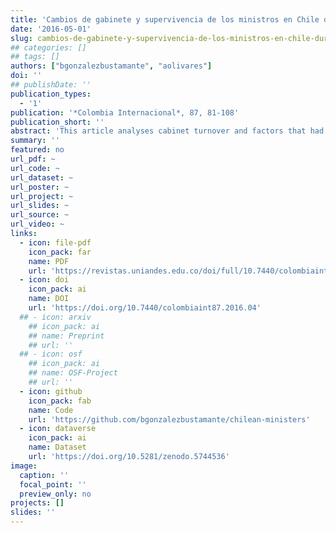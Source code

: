 ```yaml
---
title: 'Cambios de gabinete y supervivencia de los ministros en Chile durante los gobiernos de la Concertación (1990-2010)'
date: '2016-05-01'
slug: cambios-de-gabinete-y-supervivencia-de-los-ministros-en-chile-durante-los-gobiernos-de-la-concertacion
## categories: []
## tags: []
authors: ["bgonzalezbustamante", "aolivares"]
doi: ''
## publishDate: ''
publication_types:
  - '1'
publication: '*Colombia Internacional*, 87, 81-108'
publication_short: ''
abstract: 'This article analyses cabinet turnover and factors that had an influence on the survival of 180 ministers in Chile between 1990 and 2010. With survival analysis, specifically, proportional hazards models and Cox regressions with shared-frailty, the individual characteristics of ministers, such as survival/risk predictors and the influence of institutional factors and critical events, are evaluated. It reveals that there were different individual predictors for ministers during the first and second decade of the period, as well as the fact that critical events such as economic crises and corruption scandals influenced the survival of ministers.'
summary: ''
featured: no
url_pdf: ~
url_code: ~
url_dataset: ~
url_poster: ~
url_project: ~
url_slides: ~
url_source: ~
url_video: ~
links:
  - icon: file-pdf
    icon_pack: far
    name: PDF
    url: 'https://revistas.uniandes.edu.co/doi/full/10.7440/colombiaint87.2016.04'
  - icon: doi
    icon_pack: ai
    name: DOI
    url: 'https://doi.org/10.7440/colombiaint87.2016.04'
  ## - icon: arxiv
    ## icon_pack: ai
    ## name: Preprint
    ## url: ''
  ## - icon: osf
    ## icon_pack: ai
    ## name: OSF-Project
    ## url: ''
  - icon: github
    icon_pack: fab
    name: Code
    url: 'https://github.com/bgonzalezbustamante/chilean-ministers'
  - icon: dataverse
    icon_pack: ai
    name: Dataset
    url: 'https://doi.org/10.5281/zenodo.5744536'
image:
  caption: ''
  focal_point: ''
  preview_only: no
projects: []
slides: ''
---
```

